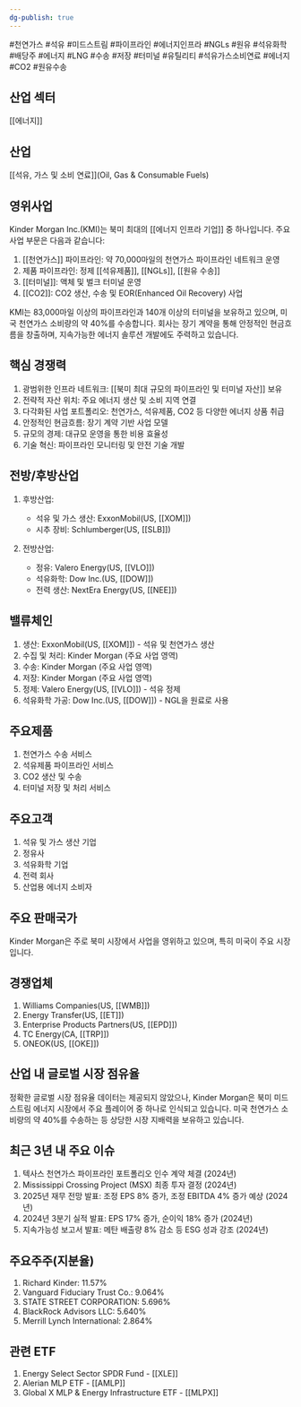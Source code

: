 ```yaml
---
dg-publish: true
---
```

#천연가스 #석유 #미드스트림 #파이프라인 #에너지인프라 #NGLs #원유 #석유화학  #배당주 #에너지 #LNG #수송 #저장 #터미널 #유틸리티 #석유가스소비연료 #에너지 #CO2 #원유수송

## 산업 섹터

[[에너지]]

## 산업

[[석유, 가스 및 소비 연료]](Oil, Gas & Consumable Fuels)

## 영위사업

Kinder Morgan Inc.(KMI)는 북미 최대의 [[에너지 인프라 기업]] 중 하나입니다. 주요 사업 부문은 다음과 같습니다:

1. [[천연가스]] 파이프라인: 약 70,000마일의 천연가스 파이프라인 네트워크 운영
2. 제품 파이프라인: 정제 [[석유제품]], [[NGLs]], [[원유 수송]]
3. [[터미널]]: 액체 및 벌크 터미널 운영
4. [[CO2]]: CO2 생산, 수송 및 EOR(Enhanced Oil Recovery) 사업

KMI는 83,000마일 이상의 파이프라인과 140개 이상의 터미널을 보유하고 있으며, 미국 천연가스 소비량의 약 40%를 수송합니다. 회사는 장기 계약을 통해 안정적인 현금흐름을 창출하며, 지속가능한 에너지 솔루션 개발에도 주력하고 있습니다.

## 핵심 경쟁력

1. 광범위한 인프라 네트워크: [[북미 최대 규모의 파이프라인 및 터미널 자산]] 보유
2. 전략적 자산 위치: 주요 에너지 생산 및 소비 지역 연결
3. 다각화된 사업 포트폴리오: 천연가스, 석유제품, CO2 등 다양한 에너지 상품 취급
4. 안정적인 현금흐름: 장기 계약 기반 사업 모델
5. 규모의 경제: 대규모 운영을 통한 비용 효율성
6. 기술 혁신: 파이프라인 모니터링 및 안전 기술 개발

## 전방/후방산업

1. 후방산업:
    
    - 석유 및 가스 생산: ExxonMobil(US, [[XOM]])
    - 시추 장비: Schlumberger(US, [[SLB]])
    
2. 전방산업:
    
    - 정유: Valero Energy(US, [[VLO]])
    - 석유화학: Dow Inc.(US, [[DOW]])
    - 전력 생산: NextEra Energy(US, [[NEE]])
    

## 밸류체인

1. 생산: ExxonMobil(US, [[XOM]]) - 석유 및 천연가스 생산
2. 수집 및 처리: Kinder Morgan (주요 사업 영역)
3. 수송: Kinder Morgan (주요 사업 영역)
4. 저장: Kinder Morgan (주요 사업 영역)
5. 정제: Valero Energy(US, [[VLO]]) - 석유 정제
6. 석유화학 가공: Dow Inc.(US, [[DOW]]) - NGL을 원료로 사용

## 주요제품

1. 천연가스 수송 서비스
2. 석유제품 파이프라인 서비스
3. CO2 생산 및 수송
4. 터미널 저장 및 처리 서비스

## 주요고객

1. 석유 및 가스 생산 기업
2. 정유사
3. 석유화학 기업
4. 전력 회사
5. 산업용 에너지 소비자

## 주요 판매국가

Kinder Morgan은 주로 북미 시장에서 사업을 영위하고 있으며, 특히 미국이 주요 시장입니다.

## 경쟁업체

1. Williams Companies(US, [[WMB]])
2. Energy Transfer(US, [[ET]])
3. Enterprise Products Partners(US, [[EPD]])
4. TC Energy(CA, [[TRP]])
5. ONEOK(US, [[OKE]])

## 산업 내 글로벌 시장 점유율

정확한 글로벌 시장 점유율 데이터는 제공되지 않았으나, Kinder Morgan은 북미 미드스트림 에너지 시장에서 주요 플레이어 중 하나로 인식되고 있습니다. 미국 천연가스 소비량의 약 40%를 수송하는 등 상당한 시장 지배력을 보유하고 있습니다.

## 최근 3년 내 주요 이슈

1. 텍사스 천연가스 파이프라인 포트폴리오 인수 계약 체결 (2024년)
2. Mississippi Crossing Project (MSX) 최종 투자 결정 (2024년)
3. 2025년 재무 전망 발표: 조정 EPS 8% 증가, 조정 EBITDA 4% 증가 예상 (2024년)
4. 2024년 3분기 실적 발표: EPS 17% 증가, 순이익 18% 증가 (2024년)
5. 지속가능성 보고서 발표: 메탄 배출량 8% 감소 등 ESG 성과 강조 (2024년)

## 주요주주(지분율)

1. Richard Kinder: 11.57%
2. Vanguard Fiduciary Trust Co.: 9.064%
3. STATE STREET CORPORATION: 5.696%
4. BlackRock Advisors LLC: 5.640%
5. Merrill Lynch International: 2.864%

## 관련 ETF

1. Energy Select Sector SPDR Fund - [[XLE]]
2. Alerian MLP ETF - [[AMLP]]
3. Global X MLP & Energy Infrastructure ETF - [[MLPX]]